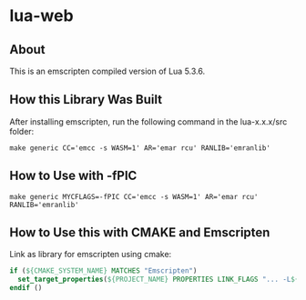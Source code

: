# lua-web

## About

This is an emscripten compiled version of Lua 5.3.6.

## How this Library Was Built

After installing emscripten, run the following command in the lua-x.x.x/src folder:

```shell
make generic CC='emcc -s WASM=1' AR='emar rcu' RANLIB='emranlib'
```

## How to Use with -fPIC

```shell
make generic MYCFLAGS=-fPIC CC='emcc -s WASM=1' AR='emar rcu' RANLIB='emranlib'
```

## How to Use this with CMAKE and Emscripten

Link as library for emscripten using cmake:

```cmake
if (${CMAKE_SYSTEM_NAME} MATCHES "Emscripten")
  set_target_properties(${PROJECT_NAME} PROPERTIES LINK_FLAGS "... -L${PROJECT_SOURCE_DIR}/lua-web/src -s ...")
endif ()
```
